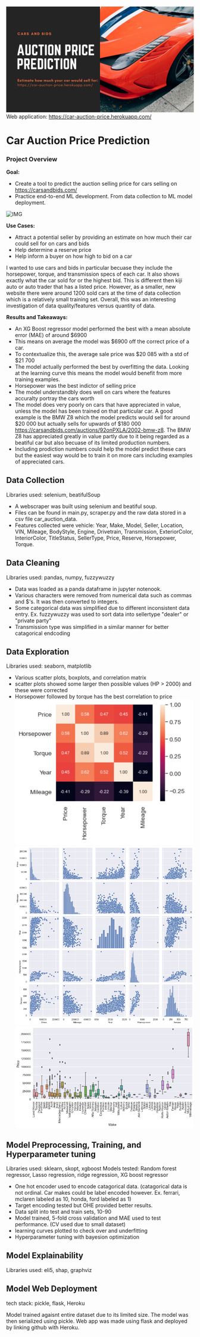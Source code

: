 ![IMG](demo/banner.png)
Web application: https://car-auction-price.herokuapp.com/

# Car Auction Price Prediction

### Project Overview 

**Goal:**
* Create a tool to predict the auction selling price for cars selling on https://carsandbids.com/
* Practice end-to-end ML development. From data collection to ML model deployment.

![IMG](demo/example1.gif)

**Use Cases:**
* Attract a potential seller by providing an estimate on how much their car could sell for on cars and bids
* Help determine a reserve price
* Help inform a buyer on how high to bid on a car

I wanted to use cars and bids in particular becuase they include the horsepower, torque, and transmission specs of each car. It also shows exactly what the car sold for or the highest bid. This is different then kiji auto or auto trader that has a listed price. However, as a smaller, new website there were around 1200 sold cars at the time of data collection which is a relatively small training set. Overall, this was an interesting investigation of data quality/features versus quantity of data. 

**Results and Takeaways:** 
* An XG Boost regressor model performed the best with a mean absolute error (MAE) of around $6900
* This means on average the model was $6900 off the correct price of a car.
* To contextualize this, the average sale price was $20 085 with a std of $21 700
* The model actually performed the best by overfitting the data. Looking at the learning curve this means the model would benefit from more training examples.
* Horsepower was the best indictor of selling price
* The model understandbly does well on cars where the features accuralty portray the cars worth
* The model does very poorly on cars that have appreciated in value, unless the model has been trained on that particular car. A good example is the BMW Z8 which the model predicts would sell for around $20 000 but actually sells for upwards of $180 000 https://carsandbids.com/auctions/92onPXLA/2002-bmw-z8. The BMW Z8 has appreciated greatly in value partly due to it being regarded as a beatiful car but also becuase of its limited production numbers. 
* Including prodiction numbers could help the model predict these cars but the easiest way would be to train it on more cars including examples of appreciated cars.

## Data Collection 
Libraries used: selenium, beatifulSoup

* A webscraper was built using selenium and beatiful soup. 
* Files can be found in main.py, scraper.py and the raw data stored in a csv file  car_auction_data. 
* Features collected were vehicle: Year,	Make,	Model,	Seller,	Location,	VIN,	Mileage,	BodyStyle,	Engine,	Drivetrain,	Transmission,	ExteriorColor,	InteriorColor,	TitleStatus,	SellerType,	Price,	Reserve,	Horsepower,	Torque.

## Data Cleaning
Libraries used: pandas, numpy, fuzzywuzzy

* Data was loaded as a panda dataframe in jupyter notenook. 
* Various characters were removed from numerical data such as commas and $'s. It was then converted to integers. 
* Some categorical data was simplified due to different inconsistent data entry. Ex. fuzzywuzzy was used to sort data into sellertype "dealer" or "private party" 
* Transmission type was simplified in a similar manner for better catagorical endcoding 

## Data Exploration 
Libraries used: seaborn, matplotlib
* Various scatter plots, boxplots, and correlation matrix
* scatter plots showed some larger then possible values (HP > 2000) and these were corrected 
* Horsepower followed by torque has the best correlation to price
![IMG](demo/corrmat.PNG)
![IMG](demo/scatterplots.png)
![IMG](demo/makeboxplot.png)

## Model Preprocessing, Training, and Hyperparameter tuning
Libraries used: sklearn, skopt, xgboost
Models tested: Random forest regressor, Lasso regression, ridge regression, XG boost regressor
* One hot encoder used to encode catagorical data. (catagorical data is not ordinal. Car makes could be label encoded however. Ex. ferrari, mclaren labeled as 10, honda, ford labeled as 1)
* Target encoding tested but OHE provided better results.
* Data split into test and train sets, 10-90
* Model trained, 5-fold cross validation and MAE used to test performance. (CV used due to small dataset)
* learning curves plotted to check over and underfitting 
* Hyperparameter tuning with bayesion optimization
## Model Explainability
Libraries used: eli5, shap, graphviz

## Model Web Deployment
tech stack: pickle, flask, Heroku

Model trained agaisnt entire dataset due to its limited size. The model was then serialized using pickle. 
Web app was made using flask and deployed by linking github with Heroku. 



